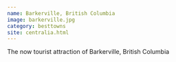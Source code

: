 ```yaml
---
name: Barkerville, British Columbia
image: barkerville.jpg
category: besttowns
site: centralia.html
---
```


The now tourist attraction of Barkerville, British Columbia